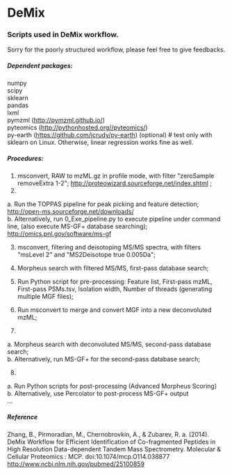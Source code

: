 DeMix
=====

### Scripts used in DeMix workflow. 
Sorry for the poorly structured workflow, please feel free to give feedbacks.   



##### Dependent packages:  
numpy  
scipy  
sklearn  
pandas   
lxml   
pymzml (http://pymzml.github.io/)  
pyteomics (http://pythonhosted.org//pyteomics/)  
py-earth (https://github.com/jcrudy/py-earth) (optional)      # test only with sklearn on Linux. Otherwise, linear regression works fine as well. 


##### Procedures:
1. msconvert, RAW to mzML.gz in profile mode, with filter "zeroSample removeExtra 1-2"; http://proteowizard.sourceforge.net/index.shtml    ;   
2.    
a. Run the TOPPAS pipeline for peak picking and feature detection; http://open-ms.sourceforge.net/downloads/  
b. Alternatively, run 0_Exe_pipeline.py to execute pipeline under command line, (also execute MS-GF+ database searching);  http://omics.pnl.gov/software/ms-gf    

3. msconvert, filtering and deisotoping MS/MS spectra, with filters "msLevel 2" and "MS2Deisotope true 0.005Da";   

4. Morpheus search with filtered MS/MS, first-pass database search;   
5. Run Python script for pre-processing: Feature list,  First-pass mzML, First-pass PSMs.tsv, Isolation width, Number of threads (generating multiple MGF files);     

6. Run msconvert to merge and convert MGF into a new deconvoluted mzML;   

7.   
a. Morpheus search with deconvoluted MS/MS, second-pass database search;    
b. Alternatively, run MS-GF+ for the second-pass database search;

8. 
a. Run Python scripts for post-processing (Advanced Morpheus Scoring)  
b. Alternatively, use Percolator to post-process MS-GF+ output   
...


##### Reference
Zhang, B., Pirmoradian, M., Chernobrovkin, A., & Zubarev, R. a. (2014). DeMix Workflow for Efficient Identification of Co-fragmented Peptides in High Resolution Data-dependent Tandem Mass Spectrometry. Molecular & Cellular Proteomics : MCP. doi:10.1074/mcp.O114.038877      
http://www.ncbi.nlm.nih.gov/pubmed/25100859



